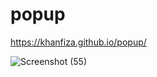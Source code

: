 # popup
 https://khanfiza.github.io/popup/

 
 ![Screenshot (55)](https://github.com/khanfiza/popup/assets/90319355/26fbfaef-a2b9-4022-84b1-f7c58e19c1bd)
